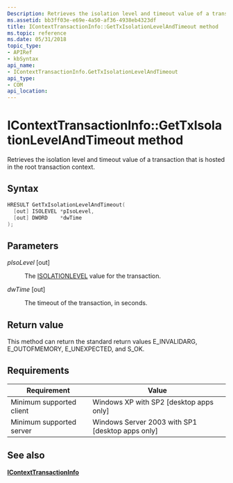 ```yaml
---
Description: Retrieves the isolation level and timeout value of a transaction that is hosted in the root transaction context.
ms.assetid: bb3ff03e-e69e-4a50-af36-4938eb4323df
title: IContextTransactionInfo::GetTxIsolationLevelAndTimeout method
ms.topic: reference
ms.date: 05/31/2018
topic_type: 
- APIRef
- kbSyntax
api_name: 
- IContextTransactionInfo.GetTxIsolationLevelAndTimeout
api_type: 
- COM
api_location: 
---
```


# IContextTransactionInfo::GetTxIsolationLevelAndTimeout method

Retrieves the isolation level and timeout value of a transaction that is hosted in the root transaction context.

## Syntax


```C++
HRESULT GetTxIsolationLevelAndTimeout(
  [out] ISOLEVEL *pIsoLevel,
  [out] DWORD    *dwTime
);
```



## Parameters

<dl> <dt>

*pIsoLevel* \[out\]
</dt> <dd>

The [ISOLATIONLEVEL](/previous-versions/windows/desktop/ms679234(v=vs.85)) value for the transaction.

</dd> <dt>

*dwTime* \[out\]
</dt> <dd>

The timeout of the transaction, in seconds.

</dd> </dl>

## Return value

This method can return the standard return values E\_INVALIDARG, E\_OUTOFMEMORY, E\_UNEXPECTED, and S\_OK.

## Requirements



| Requirement | Value |
|-------------------------------------|---------------------------------------------------------------|
| Minimum supported client<br/> | Windows XP with SP2 \[desktop apps only\]<br/>          |
| Minimum supported server<br/> | Windows Server 2003 with SP1 \[desktop apps only\]<br/> |



## See also

<dl> <dt>

[**IContextTransactionInfo**](icontexttransactioninfo.md)
</dt> </dl>

 

